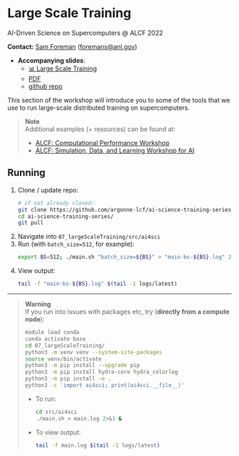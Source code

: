 # Large Scale Training 

AI-Driven Science on Supercomputers @ ALCF 2022

**Contact:** [Sam Foreman](samforeman.me) ([foremans@anl.gov](mailto:///foremans@anl.gov))

- **Accompanying slides**: 
    - [📊 Large Scale Training](https://saforem2.github.io/ai4sci-large-scale-training/#/) 
    - [PDF](https://github.com/saforem2/ai4sci-large-scale-training/blob/main/slides.pdf)
    - [github repo](https://github.com/saforem2/ai4sci-large-scale-training)

This section of the workshop will introduce you to some of the tools that we use to run large-scale distributed training on supercomputers.

>  **Note** 
>  <br> Additional examples (+ resources) can be found at:
>  - [ALCF: Computational Performance Workshop](https://github.com/argonne-lcf/CompPerfWorkshop/tree/main/05_scaling-DL)
>  - [ALCF: Simulation, Data, and Learning Workshop for AI](https://github.com/argonne-lcf/sdl_ai_workshop)

## Running

1. Clone / update repo:
    ```bash
    # if not already cloned:
    git clone https://github.com/argonne-lcf/ai-science-training-series
    cd ai-science-training-series/
    git pull
    ```
2. Navigate into `07_largeScaleTraining/src/ai4sci`
3. Run (with `batch_size=512`, for example):
   ```bash
   export BS=512; ./main.sh "batch_size=${BS}" > "main-bs-${BS}.log" 2>&1 &
   ```
4. View output:
    ```bash
    tail -f "main-bs-${BS}.log" $(tail -1 logs/latest)
    ```
---

>  **Warning** 
>  <br> If you run into issues with packages etc, try (**directly from a compute node**):
>  ```bash
>  module load conda
>  conda activate base
>  cd 07_largeScaleTraining/
>  python3 -m venv venv --system-site-packages
>  source venv/bin/activate
>  python3 -m pip install --upgrade pip
>  python3 -m pip install hydra-core hydra_colorlog
>  python3 -m pip install -e .
>  python3 -c 'import ai4sci; print(ai4sci.__file__)'
>  ```
>  - To run:
>    ```bash
>    cd src/ai4sci
>    ./main.sh > main.log 2>&1 &
>    ```
>  - To view output:
>    ```bash
>    tail -f main.log $(tail -1 logs/latest)
>    ```
